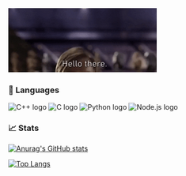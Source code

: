 <img src="https://github.com/ussaka/ussaka/blob/main/Gifs/obi.gif" width="300">

### :wrench: Languages
<img src="https://img.shields.io/badge/C++-282C34?logo=c%2B%2B" alt="C++ logo" title="C++" height="30" />  <img src="https://img.shields.io/badge/C-282C34?logo=c" alt="C logo" title="C" height="30" />  <img src="https://img.shields.io/badge/Python-282C34?logo=python" alt="Python logo" title="Python" height="30" />  <img src="https://img.shields.io/badge/Node.Js-282C34?logo=node.js" alt="Node.js logo" title="Node.js" height="30" />

### :chart_with_upwards_trend: Stats
<!--Stats Card-->
[![Anurag's GitHub stats](https://github-readme-stats.vercel.app/api?username=ussaka&show_icons=true&theme=tokyonight)](https://github.com/anuraghazra/github-readme-stats)
<!--Top Languages Card-->
[![Top Langs](https://github-readme-stats.vercel.app/api/top-langs/?username=ussaka&layout=compact&theme=tokyonight)](https://github.com/anuraghazra/github-readme-stats)

